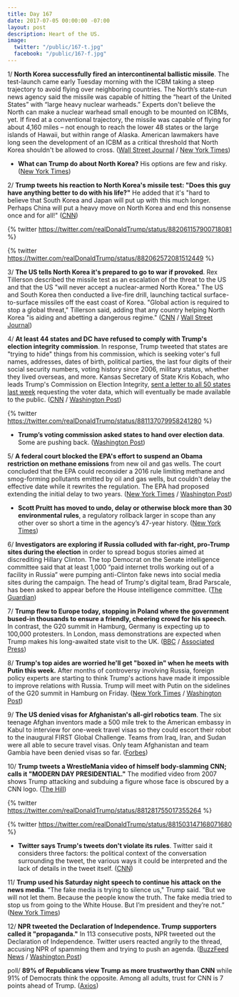 ```yaml
---
title: Day 167
date: 2017-07-05 00:00:00 -07:00
layout: post
description: Heart of the US.
image:
  twitter: "/public/167-t.jpg"
  facebook: "/public/167-f.jpg"
---
```


1/ **North Korea successfully fired an intercontinental ballistic missile**. The test-launch came early Tuesday morning with the ICBM taking a steep trajectory to avoid flying over neighboring countries. The North’s state-run news agency said the missile was capable of hitting the “heart of the United States” with “large heavy nuclear warheads.” Experts don't believe the North can make a nuclear warhead small enough to be mounted on ICBMs, yet. If fired at a conventional trajectory, the missile was capable of flying for about 4,160 miles – not enough to reach the lower 48 states or the large islands of Hawaii, but within range of Alaska. American lawmakers have long seen the development of an ICBM as a critical threshold that North Korea shouldn't be allowed to cross. ([Wall Street Journal](https://www.wsj.com/articles/north-korea-launches-missile-into-waters-between-korea-and-japan-1499131848) / [New York Times](https://www.nytimes.com/2017/07/04/world/asia/north-korea-missile-test-icbm.html))

* **What can Trump do about North Korea?** His options are few and risky. ([New York Times](https://www.nytimes.com/2017/07/04/us/politics/trump-north-korea-missile-icbm.html))

2/ **Trump tweets his reaction to North Korea's missile test: "Does this guy have anything better to do with his life?"** He added that it's "hard to believe that South Korea and Japan will put up with this much longer. Perhaps China will put a heavy move on North Korea and end this nonsense once and for all!" ([CNN](http://www.cnn.com/2017/07/03/asia/north-korea-missile-japan-waters/index.html))

{% twitter https://twitter.com/realDonaldTrump/status/882061157900718081 %}

{% twitter https://twitter.com/realDonaldTrump/status/882062572081512449 %}

3/ **The US tells North Korea it's prepared to go to war if provoked**. Rex Tillerson described the missile test as an escalation of the threat to the US and that the US "will never accept a nuclear-armed North Korea." The US and South Korea then conducted a live-fire drill, launching tactical surface-to-surface missiles off the east coast of Korea. "Global action is required to stop a global threat," Tillerson said, adding that any country helping North Korea "is aiding and abetting a dangerous regime." ([CNN](http://www.cnn.com/2017/07/04/politics/us-officials-meet-north-korea-missile-launch/index.html) / [Wall Street Journal](https://www.wsj.com/articles/u-s-tells-north-korea-it-is-prepared-to-go-to-war-1499243864))

4/ **At least 44 states and DC have refused to comply with Trump's election integrity commission**. In response, Trump tweeted that states are "trying to hide" things from his commission, which is seeking voter's full names, addresses, dates of birth, political parties, the last four digits of their social security numbers, voting history since 2006, military status, whether they lived overseas, and more. Kansas Secretary of State Kris Kobach, who leads Trump's Commission on Election Integrity, [sent a letter to all 50 states last week](https://whatthefuckjusthappenedtoday.com/2017/06/30/Day-162/#1-trump’s-voter-fraud-commission-ask) requesting the voter data, which will eventually be made available to the public. ([CNN](http://www.cnn.com/2017/07/03/politics/kris-kobach-letter-voter-fraud-commission-information/index.html) / [Washington Post](https://www.washingtonpost.com/news/wonk/wp/2017/07/01/trump-says-states-are-trying-to-hide-things-from-his-voter-fraud-commission-heres-what-they-actually-say/))

{% twitter https://twitter.com/realDonaldTrump/status/881137079958241280 %}

* **Trump’s voting commission asked states to hand over election data**. Some are pushing back. ([Washington Post](https://www.washingtonpost.com/national/trumps-voting-commission-asked-states-to-hand-over-election-data-theyre-pushing-back/2017/06/30/cd8f812a-5dce-11e7-9b7d-14576dc0f39d_story.html))

5/ **A federal court blocked the EPA's effort to suspend an Obama restriction on methane emissions** from new oil and gas wells. The court concluded that the EPA could reconsider a 2016 rule limiting methane and smog-forming pollutants emitted by oil and gas wells, but couldn't delay the effective date while it rewrites the regulation. The EPA had proposed extending the initial delay to two years. ([New York Times](https://www.nytimes.com/2017/07/03/climate/court-blocks-epa-effort-to-suspend-obama-era-methane-rule.html) / [Washington Post](https://www.washingtonpost.com/politics/federal-court-blocks-trump-epa-on-air-pollution/2017/07/03/464a7344-601e-11e7-84a1-a26b75ad39fe_story.html))

* **Scott Pruitt has moved to undo, delay or otherwise block more than 30 environmental rules**, a regulatory rollback larger in scope than any other over so short a time in the agency’s 47-year history. ([New York Times](https://www.nytimes.com/2017/07/01/us/politics/trump-epa-chief-pruitt-regulations-climate-change.html))

6/ **Investigators are exploring if Russia colluded with far-right, pro-Trump sites during the election** in order to spread bogus stories aimed at discrediting Hillary Clinton. The top Democrat on the Senate intelligence committee said that at least 1,000 “paid internet trolls working out of a facility in Russia” were pumping anti-Clinton fake news into social media sites during the campaign. The head of Trump's digital team, Brad Parscale, has been asked to appear before the House intelligence committee. ([The Guardian](https://www.theguardian.com/us-news/2017/jul/05/donald-trump-russia-investigation-fake-news-hillary-clinton))

7/ **Trump flew to Europe today, stopping in Poland where the government bused-in thousands to ensure a friendly, cheering crowd for his speech**. In contrast, the G20 summit in Hamburg, Germany is expecting up to 100,000 protesters. In London, mass demonstrations are expected when Trump makes his long-awaited state visit to the UK. ([BBC](http://www.bbc.com/news/world-europe-40497732) / [Associated Press](https://apnews.com/4aeff5f56d614bedacdde0a8e2cac030))

8/ **Trump's top aides are worried he'll get "boxed in" when he meets with Putin this week.** After months of controversy involving Russia, foreign policy experts are starting to think Trump's actions have made it impossible to improve relations with Russia. Trump will meet with Putin on the sidelines of the G20 summit in Hamburg on Friday. ([New York Times](https://www.nytimes.com/2017/07/05/us/politics/trump-poland-germany-g20-putin.html) / [Washington Post](https://www.washingtonpost.com/politics/months-of-russia-controversy-leaves-trump-boxed-in-ahead-of-putin-meeting/2017/07/04/882b51c2-60a8-11e7-a6c7-f769fa1d5691_story.html))

9/ **The US denied visas for Afghanistan's all-girl robotics team**. The six teenage Afghan inventors made a 500 mile trek to the American embassy in Kabul to interview for one-week travel visas so they could escort their robot to the inaugural FIRST Global Challenge. Teams from Iraq, Iran, and Sudan were all able to secure travel visas. Only team Afghanistan and team Gambia have been denied visas so far. ([Forbes](https://www.forbes.com/sites/hilarybrueck/2017/06/29/denied-afghanistans-all-girl-robotics-team-cant-get-visas-to-the-u-s/#3e5ccc4a367f))

10/ **Trump tweets a WrestleMania video of himself body-slamming CNN; calls it "MODERN DAY PRESIDENTIAL."** The modified video from 2007 shows Trump attacking and subduing a figure whose face is obscured by a CNN logo. ([The Hill](http://thehill.com/homenews/administration/340417-trump-takes-down-cnn-in-mock-wrestling-video))

{% twitter https://twitter.com/realDonaldTrump/status/881281755017355264 %}

{% twitter https://twitter.com/realDonaldTrump/status/881503147168071680 %}

* **Twitter says Trump's tweets don't violate its rules**. Twitter said it considers three factors: the political context of the conversation surrounding the tweet, the various ways it could be interpreted and the lack of details in the tweet itself. ([CNN](http://money.cnn.com/2017/07/02/technology/trump-twitter-cnn-wwe/index.html))

11/ **Trump used his Saturday night speech to continue his attack on the news media**. “The fake media is trying to silence us," Trump said. "But we will not let them. Because the people know the truth. The fake media tried to stop us from going to the White House. But I’m president and they’re not.” ([New York Times](https://www.nytimes.com/2017/07/01/us/politics/trump-tweets-stoke-voter-fraud-claim-and-attack-news-media.html))

12/ **NPR tweeted the Declaration of Independence. Trump supporters called it "propaganda."** In 113 consecutive posts, NPR tweeted out the Declaration of Independence. Twitter users reacted angrily to the thread, accusing NPR of spamming them and trying to push an agenda. ([BuzzFeed News](https://www.buzzfeed.com/juliareinstein/we-hold-these-alternative-truths-to-be-self-evident) / [Washington Post](https://www.washingtonpost.com/news/the-fix/wp/2017/07/05/some-trump-supporters-thought-npr-tweeted-propaganda-it-was-the-declaration-of-independence/))

poll/ **89% of Republicans view Trump as more trustworthy than CNN** while 91% of Democrats think the opposite. Among all adults, trust for CNN is 7 points ahead of Trump. ([Axios](https://www.axios.com/exclusive-astonishing-poll-about-trump-and-media-2453120782.html))